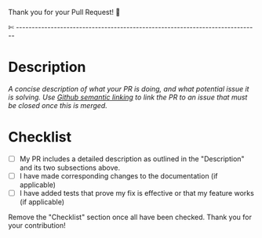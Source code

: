 Thank you for your Pull Request! 🙏

✄ -----------------------------------------------------------------------------

# Description

*A concise description of what your PR is doing, and what potential issue it is solving. Use [Github semantic
linking](https://docs.github.com/en/issues/tracking-your-work-with-issues/linking-a-pull-request-to-an-issue#linking-a-pull-request-to-an-issue-using-a-keyword)
to link the PR to an issue that must be closed once this is merged.*

# Checklist

* [ ] My PR includes a detailed description as outlined in the "Description" and its two subsections above.
* [ ] I have made corresponding changes to the documentation (if applicable)
* [ ] I have added tests that prove my fix is effective or that my feature works (if applicable)

Remove the "Checklist" section once all have been checked. Thank you for your contribution!